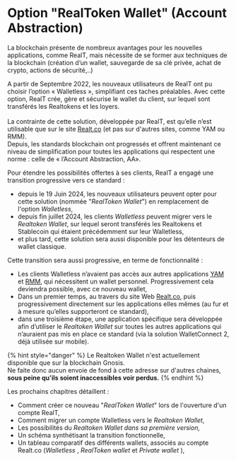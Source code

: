 # Option "RealToken Wallet" (Account Abstraction)

La blockchain présente de nombreux avantages pour les nouvelles applications, comme RealT, mais nécessite de se former aux techniques de la blockchain (création d’un wallet, sauvegarde de sa clé privée, achat de crypto, actions de sécurité,..)

A partir de Septembre 2022, les nouveaux utilisateurs de RealT ont pu choisir l’option « Walletless », simplifiant ces taches préalables. Avec cette option, RealT crée, gère et sécurise le wallet du client, sur lequel sont transférés les Realtokens et les loyers.\
\
La contrainte de cette solution, développée par RealT, est qu’elle n’est utilisable que sur le site [Realt.co](https://realt.co/) (et pas sur d'autres sites, comme YAM ou RMM).\
Depuis, les standards blockchain ont progressés et offrent maintenant ce niveau de simplification pour toutes les applications qui respectent une norme : celle de « l’Account Abstraction, AA».

Pour étendre les possibilités offertes à ses clients, RealT a engagé une transition progressive vers ce standard :

* depuis le 19 Juin 2024, les nouveaux utilisateurs peuvent opter pour cette solution (nommée "_RealToken Wallet_") en remplacement de l'option _Walletless_,
* depuis fin juillet 2024, les clients _Walletless_ peuvent migrer vers le _Realtoken Wallet_, sur lequel seront transférés les Realtokens et Stablecoin qui étaient précédemment sur leur Walletless,
* et plus tard, cette solution sera aussi disponible pour les détenteurs de wallet classique.

Cette transition sera aussi progressive, en terme de fonctionnalité :

* Les clients Walletless n’avaient pas accès aux autres applications [YAM](https://yam.realtoken.network/) et [RMM](https://rmm.realtoken.network/markets/), qui nécessitent un wallet personnel. Progressivement cela deviendra possible, avec ce nouveau wallet,
* Dans un premier temps, au travers du site Web [Realt.co](https://realt.co/), puis progressivement directement sur les applications elles mêmes (au fur et à mesure qu’elles supporteront ce standard),
* dans une troisième étape, une application spécifique sera développée afin d’utiliser le _Realtoken Wallet_ sur toutes les autres applications qui n’auraient pas mis en place ce standard (via la solution WalletConnect 2, déjà utilisée sur mobile).

{% hint style="danger" %}
Le Realtoken Wallet n'est actuellement disponible que sur la blockchain Gnosis. \
Ne faite donc aucun envoie de fond à cette adresse sur d'autres chaines, **sous peine qu'ils soient inaccessibles voir perdus.**
{% endhint %}

Les prochains chapitres détaillent :

* Comment créer ce nouveau "_RealToken Wallet_" lors de l'ouverture d'un compte RealT,
* Comment migrer un compte Walletless vers le _Realtoken Wallet_,
* Les possibilités du _Realtoken Wallet dans sa première version,_
* Un schéma synthétisant la transition fonctionnelle,
* Un tableau comparatif des différents wallets, associés au compte Realt.co (_Walletless_ ,  _RealToken wallet_ et _Private wallet_ ),
